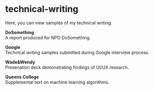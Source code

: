 # technical-writing
Here, you can view samples of my technical writing.

<b>DoSomething</b><br>
A report produced for NPO DoSomething.<p>
<b>Google</b><br>
Technical writing samples submitted during Google interview process.<p>
<b>Wade&Wendy</b><br>
Presenation deck demonstrating findings of UI/UX research.<p>
<b>Queens College</b><br>
Supplemental text on machine learning algorithms.
